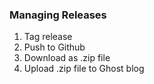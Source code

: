 ### Managing Releases

1. Tag release
2. Push to Github
3. Download as .zip file
4. Upload .zip file to Ghost blog
